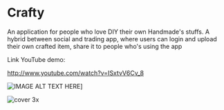 # Crafty

An application for people who love DIY their own Handmade's stuffs. A hybrid between social and trading app, where users can login and upload their own crafted item, share it to people who's using the app

Link YouTube demo: 

http://www.youtube.com/watch?v=ISxtvV6Cv_8

![IMAGE ALT TEXT HERE](http://img.youtube.com/vi/ISxtvV6Cv_8/0.jpg)]


![cover 3x](https://cloud.githubusercontent.com/assets/12258473/24603351/9b8fb516-188a-11e7-9405-592782c8fc2f.png)
